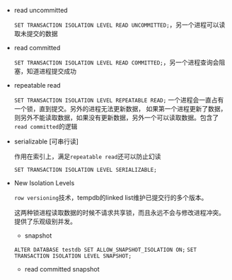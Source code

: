 
* read uncommitted

    `SET TRANSACTION ISOLATION LEVEL READ UNCOMMITTED;`，另一个进程可以读取未提交的数据

* read committed

    `SET TRANSACTION ISOLATION LEVEL READ COMMITTED;`，另一个进程查询会阻塞，知道进程提交成功

* repeatable read

    `SET TRANSACTION ISOLATION LEVEL REPEATABLE READ;` 一个进程会一直占有一个锁，直到提交。另外的进程无法更新数据，
    如果第一个进程更新了数据，则另外不能读取数据，如果没有更新数据，另外一个可以读取数据。包含了` read committed`的逻辑

* serializable [可串行读]

    作用在索引上，满足`repeatable read`还可以防止幻读

    `SET TRANSACTION ISOLATION LEVEL SERIALIZABLE;`


* New Isolation Levels

    `row versioning`技术，tempdb的linked list维护已提交行的多个版本。

    这两种锁进程读取数据的时候不请求共享锁，而且永远不会与修改进程冲突。提供了乐观级别并发。

    * snapshot

    `ALTER DATABASE testdb SET ALLOW_SNAPSHOT_ISOLATION ON;`
    `SET TRANSACTION ISOLATION LEVEL SNAPSHOT;`
    

    * read committed snapshot
